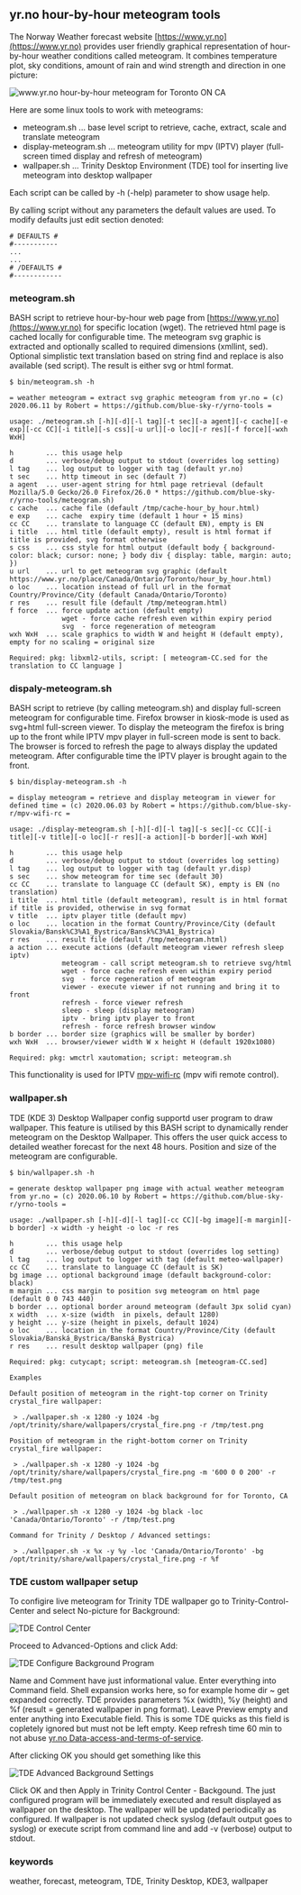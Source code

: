 ## yr.no hour-by-hour meteogram tools

The Norway Weather forecast website [https://www.yr.no](https://www.yr.no) provides user friendly graphical
representation of hour-by-hour weather conditions called meteogram. It combines temperature plot, sky conditions,
amount of rain and wind strength and direction in one picture:

![www.yr.no hour-by-hour meteogram for Toronto ON CA](screenshot/yr,no-hour-by-hour.png)

Here are some linux tools to work with meteograms:

* meteogram.sh ... base level script to retrieve, cache, extract, scale and translate meteogram
* display-meteogram.sh ... meteogram utility for mpv (IPTV) player (full-screen timed display and refresh of meteogram)
* wallpaper.sh ... Trinity Desktop Environment (TDE) tool for inserting live meteogram into desktop wallpaper

Each script can be called by -h (-help) parameter to show usage help.

By calling script without any parameters the default values are used.
To modify defaults just edit section denoted:

    # DEFAULTS #
    #-----------
    ...
    ...
    # /DEFAULTS #
    #------------

### meteogram.sh

BASH script to retrieve hour-by-hour web page from [https://www.yr.no](https://www.yr.no) for specific location (wget).
The retrieved html page is cached locally for configurable time. The meteogram svg graphic is extracted and optionally
scalled to required dimensions (xmllint, sed). Optional simplistic text translation based on string find and replace
is also available (sed script). The result is either svg or html format.

    $ bin/meteogram.sh -h

    = weather meteogram = extract svg graphic meteogram from yr.no = (c) 2020.06.11 by Robert = https://github.com/blue-sky-r/yrno-tools =

    usage: ./meteogram.sh [-h][-d][-l tag][-t sec][-a agent][-c cache][-e exp][-cc CC][-i title][-s css][-u url][-o loc][-r res][-f force][-wxh WxH]

    h        ... this usage help
    d        ... verbose/debug output to stdout (overrides log setting)
    l tag    ... log output to logger with tag (default yr.no)
    t sec    ... http timeout in sec (default 7)
    a agent  ... user-agent string for html page retrieval (default Mozilla/5.0 Gecko/26.0 Firefox/26.0 * https://github.com/blue-sky-r/yrno-tools/meteogram.sh)
    c cache  ... cache file (default /tmp/cache-hour_by_hour.html)
    e exp    ... cache  expiry time (default 1 hour + 15 mins)
    cc CC    ... translate to language CC (default EN), empty is EN
    i title  ... html title (default empty), result is html format if title is provided, svg format otherwise
    s css    ... css style for html output (default body { background-color: black; cursor: none; } body div { display: table, margin: auto; })
    u url    ... url to get meteogram svg graphic (default https://www.yr.no/place/Canada/Ontario/Toronto/hour_by_hour.html)
    o loc    ... location instead of full url in the format Country/Province/City (default Canada/Ontario/Toronto)
    r res    ... result file (default /tmp/meteogram.html)
    f force  ... force update action (default empty)
                 wget - force cache refresh even within expiry period
                 svg  - force regeneration of meteogram
    wxh WxH  ... scale graphics to width W and height H (default empty), empty for no scaling = original size

    Required: pkg: libxml2-utils, script: [ meteogram-CC.sed for the translation to CC language ]

### dispaly-meteogram.sh

BASH script to retrieve (by calling meteogram.sh) and display full-screen meteogram for configurable time.
Firefox browser in kiosk-mode is used as svg+html full-screen viewer. To display the meteogram the firefox
is bring up to the front while IPTV mpv player in full-screen mode is sent to back. The browser is forced to refresh
the page to always display the updated meteogram. After configurable time the IPTV player is brought again to the front.

    $ bin/display-meteogram.sh -h

    = display meteogram = retrieve and display meteogram in viewer for defined time = (c) 2020.06.03 by Robert = https://github.com/blue-sky-r/mpv-wifi-rc =

    usage: ./display-meteogram.sh [-h][-d][-l tag][-s sec][-cc CC][-i title][-v title][-o loc][-r res][-a action][-b border][-wxh WxH]

    h        ... this usage help
    d        ... verbose/debug output to stdout (overrides log setting)
    l tag    ... log output to logger with tag (default yr.disp)
    s sec    ... show meteogram for time sec (default 30)
    cc CC    ... translate to language CC (default SK), empty is EN (no translation)
    i title  ... html title (default meteogram), result is in html format if title is provided, otherwise in svg format
    v title  ... iptv player title (default mpv)
    o loc    ... location in the format Country/Province/City (default Slovakia/Bansk%C3%A1_Bystrica/Bansk%C3%A1_Bystrica)
    r res    ... result file (default /tmp/meteogram.html)
    a action ... execute actions (default meteogram viewer refresh sleep iptv)
                 meteogram - call script meteogram.sh to retrieve svg/html
                 wget - force cache refresh even within expiry period
                 svg  - force regeneration of meteogram
                 viewer - execute viewer if not running and bring it to front
                 refresh - force viewer refresh
                 sleep - sleep (display meteogram)
                 iptv - bring iptv player to front
                 refresh - force refresh browser window
    b border ... border size (graphics will be smaller by border)
    wxh WxH  ... browser/viewer width W x height H (default 1920x1080)

    Required: pkg: wmctrl xautomation; script: meteogram.sh

This functionality is used for IPTV [mpv-wifi-rc](https://github.com/blue-sky-r/mpv-wifi-rc) (mpv wifi remote control).

### wallpaper.sh

TDE (KDE 3) Desktop Wallpaper config supportd user program to draw wallpaper. This feature is utilised by this BASH script
to dynamically render meteogram on the Desktop Wallpaper. This offers the user quick access to detailed weather forecast
for the next 48 hours. Position and size of the meteogram are configurable.

    $ bin/wallpaper.sh -h

    = generate desktop wallpaper png image with actual weather meteogram from yr.no = (c) 2020.06.10 by Robert = https://github.com/blue-sky-r/yrno-tools =

    usage: ./wallpaper.sh [-h][-d][-l tag][-cc CC][-bg image][-m margin][-b border] -x width -y height -o loc -r res

    h        ... this usage help
    d        ... verbose/debug output to stdout (overrides log setting)
    l tag    ... log output to logger with tag (default meteo-wallpaper)
    cc CC    ... translate to language CC (default is SK)
    bg image ... optional background image (default background-color: black)
    m margin ... css margin to position svg meteogram on html page (default 0 0 743 440)
    b border ... optional border around meteogram (default 3px solid cyan)
    x width  ... x-size (width  in pixels, default 1280)
    y height ... y-size (height in pixels, default 1024)
    o loc    ... location in the format Country/Province/City (default Slovakia/Banská_Bystrica/Banská_Bystrica)
    r res    ... result desktop wallpaper (png) file

    Required: pkg: cutycapt; script: meteogram.sh [meteogram-CC.sed]

    Examples

    Default position of meteogram in the right-top corner on Trinity crystal_fire wallpaper:

     > ./wallpaper.sh -x 1280 -y 1024 -bg /opt/trinity/share/wallpapers/crystal_fire.png -r /tmp/test.png

    Position of meteogram in the right-bottom corner on Trinity crystal_fire wallpaper:

     > ./wallpaper.sh -x 1280 -y 1024 -bg /opt/trinity/share/wallpapers/crystal_fire.png -m '600 0 0 200' -r /tmp/test.png

    Default position of meteogram on black background for for Toronto, CA

     > ./wallpaper.sh -x 1280 -y 1024 -bg black -loc 'Canada/Ontario/Toronto' -r /tmp/test.png

    Command for Trinity / Desktop / Advanced settings:

     > ./wallpaper.sh -x %x -y %y -loc 'Canada/Ontario/Toronto' -bg /opt/trinity/share/wallpapers/crystal_fire.png -r %f

### TDE custom wallpaper setup

To configire live meteogram for Trinity TDE wallpaper go to Trinity-Control-Center and select No-picture for Background:

![TDE Control Center](screenshot/tde-apperance-background.png)

Proceed to Advanced-Options and click Add:

![TDE Configure Background Program](screenshot/tde-add-bg-program.png)

Name and Comment have just informational value. Enter everything into Command field. Shell expansion works here,
so for example home dir ~ get expanded correctly. TDE provides parameters %x (width), %y (height)
and %f (result = generated wallpaper in png format). Leave Preview empty and enter anything into Executable field.
This is some TDE quicks as this field is copletely ignored but must not be left empty. Keep refresh time 60 min
to not abuse [yr.no Data-access-and-terms-of-service](https://hjelp.yr.no/hc/en-us/articles/360001946134-Data-access-and-terms-of-service).

After clicking OK you should get something like this

![TDE Advanced Background Settings](screenshot/tde-add-bg-advanced.png)

Click OK and then Apply in Trinity Control Center - Backgound. The just configured program will be immediately executed
and result displayed as wallpaper on the desktop. The wallpaper will be updated periodically as configured. If wallpaper
is not updated check syslog (default output goes to syslog) or execute script from command line and add -v (verbose)
output to stdout.

### keywords

weather, forecast, meteogram, TDE, Trinity Desktop, KDE3, wallpaper